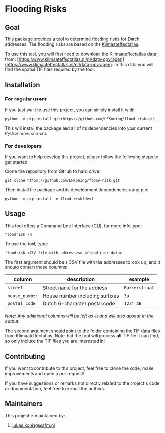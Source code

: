 
# Flooding Risks

## Goal

This package provides a tool to determine flooding risks for Dutch addresses. The flooding risks are based on the [Klimaateffectatlas](https://www.klimaateffectatlas.nl/nl/).

To use this tool, you will first need to download the Klimaateffectatlas data from: [https://www.klimaateffectatlas.nl/nl/data-opvragen](https://www.klimaateffectatlas.nl/nl/data-opvragen). In this data you will find the spatial TIF files required by the tool.

## Installation

### For regular users

If you just want to use this project, you can simply install it with:

```shell
python -m pip install git+https://github.com/LFKoning/flood-risk.git
```

This will install the package and all of its dependencies into your current Python environment.

### For developers

If you want to help develop this project, please follow the following steps to get started.


Clone the repository from Github to hard drive:

```shell
git clone https://github.com/LFKoning/flood-risk.git
```

Then install the package and its development dependencies using pip:

```shell
python -m pip install -e flood-risk[dev]
```

## Usage

This tool offers a Command Line Interface (CLI), for more info type:

```shell
floodrisk -h
```

To use the tool, type:

```shell
floodrisk <CSV file with addresses> <flood risk data>
```

The first argument should be a CSV file with the addresses to look up, and it should contain these columns:

|column|description|example|
|---|---|--|
|`street`|Street name for the address|`Bakkerstraat`|
|`house_number`|House number including suffixes|`3a`|
|`postal_code`|Dutch 6-character postal code|`1234 AB`|

*Note: Any additional columns will be left as-is and will also appear in the output.*

The second argument should point to the folder containing the TIF data files from Klimaateffectatlas. Note that the tool will process **all** TIF file it can find, so only include the TIF files you are interested in!

## Contributing

If you want to contribute to this project, feel free to clone the code, make
improvements and open a pull request!

If you have suggestions or remarks not directly related to the project's code or
documentation, feel free to e-mail the authors.

## Maintainers

This project is maintained by:

1. [lukas.koning@afm.nl](lukas.koning@afm.nl)

